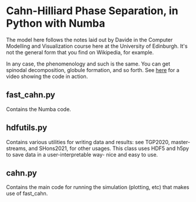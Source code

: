# Cahn-Hilliard Phase Separation, in Python with Numba
The model here follows the notes laid out by Davide in the Computer Modelling and Visualization course
here at the University of Edinburgh. It's not the general form that you find on Wikipedia, for example.

In any case, the phenomenology and such is the same. You can get spinodal decomposition, globule formation, and so forth. See [here](https://www.youtube.com/watch?v=ksZ-GeKRyag)
for a video showing the code in action.

## fast_cahn.py
Contains the Numba code. 

## hdfutils.py 
Contains various utilities for writing data and results: see TGP2020, master-streams, and SHons2021, for other usages.
This class uses HDF5 and h5py to save data in a user-interpretable way- nice and easy to use.

## cahn.py 
Contains the main code for running the simulation (plotting, etc) that makes use of fast_cahn.
 
